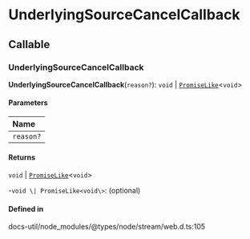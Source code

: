 # UnderlyingSourceCancelCallback

## Callable

### UnderlyingSourceCancelCallback

**UnderlyingSourceCancelCallback**(`reason?`): `void` \| [`PromiseLike`](PromiseLike.md)<`void`\>

#### Parameters

| Name |
| :------ |
| `reason?` | `any` |

#### Returns

`void` \| [`PromiseLike`](PromiseLike.md)<`void`\>

-`void \| PromiseLike<void\>`: (optional) 

#### Defined in

docs-util/node_modules/@types/node/stream/web.d.ts:105

